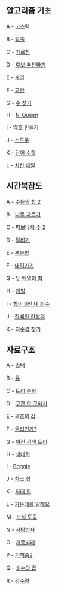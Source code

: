 ## 알고리즘 기초

A - [고스택](https://www.acmicpc.net/problem/3425)

B - [탈출](https://www.acmicpc.net/problem/3055)

C - [가르침](https://www.acmicpc.net/problem/1062)

D - [후보 추천하기](https://www.acmicpc.net/problem/1713)

E - [게임](https://www.acmicpc.net/problem/1103)

F - [교환](https://www.acmicpc.net/problem/1039)

G - [수 찾기](https://www.acmicpc.net/problem/1920)

H - [N-Queen](https://www.acmicpc.net/problem/9663)

I - [암호 만들기](https://www.acmicpc.net/problem/1759)

J - [스도쿠](https://www.acmicpc.net/problem/2580)

K - [단어 수학](https://www.acmicpc.net/problem/1339)

L - [치킨 배달](https://www.acmicpc.net/problem/15686)


## 시간복잡도

A - [수들의 합 2](https://www.acmicpc.net/problem/2003)

B - [나무 자르기](https://www.acmicpc.net/problem/2805)

C - [피보나치 수 2](https://www.acmicpc.net/problem/2748)

D - [달리기](https://www.acmicpc.net/problem/2517)

E - [부분합](https://www.acmicpc.net/problem/1806)

F - [내려가기](https://www.acmicpc.net/problem/2096)

G - [두 배열의 합](https://www.acmicpc.net/problem/2143)

H - [게임](https://www.acmicpc.net/problem/1072)

I - [합이 0인 네 정수](https://www.acmicpc.net/problem/7453)

J - [집배원 한상덕](https://www.acmicpc.net/problem/2842)

K - [최솟값 찾기](https://www.acmicpc.net/problem/11003)

## 자료구조

A - [스택](https://www.acmicpc.net/problem/10828)

B - [큐](https://www.acmicpc.net/problem/10845)

C - [트리 순회](https://www.acmicpc.net/problem/1991)

D - [구간 합 구하기](https://www.acmicpc.net/problem/2042)

E - [괄호의 값](https://www.acmicpc.net/problem/2504)

F - [트리인가?](https://www.acmicpc.net/problem/6416)

G - [이진 검색 트리](https://www.acmicpc.net/problem/5639)

H - [생태학](https://www.acmicpc.net/problem/4358)

I - [Boggle](https://www.acmicpc.net/problem/9202)

J - [최소 힙](https://www.acmicpc.net/problem/1927)

K - [최대 힙](https://www.acmicpc.net/problem/11279)

L - [가운데를 말해요](https://www.acmicpc.net/problem/1655)

M - [보석 도둑](https://www.acmicpc.net/problem/1202)

N - [사탕상자](https://www.acmicpc.net/problem/2243)

O - [개똥벌레](https://www.acmicpc.net/problem/3020)

P - [커피숍2](https://www.acmicpc.net/problem/1275)

Q - [소수의 곱](https://www.acmicpc.net/problem/2014)

R - [강수량](https://www.acmicpc.net/problem/2094)
